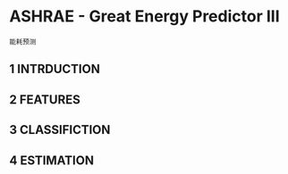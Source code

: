 # ASHRAE - Great Energy Predictor III
    能耗预测
## 1 INTRDUCTION

## 2 FEATURES

## 3 CLASSIFICTION

## 4 ESTIMATION

